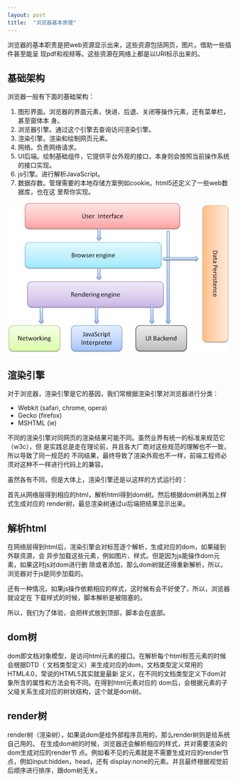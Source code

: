 ```yaml
---
layout: post
title:  "浏览器基本原理"
---
```


浏览器的基本职责是把web资源显示出来，这些资源包括网页，图片。借助一些插件甚至能呈
现pdf和视频等。这些资源在网络上都是以URI标示出来的。

## 基础架构

浏览器一般有下面的基础架构：

1. 图形界面。浏览器的界面元素，快进、后退、关闭等操作元素，还有菜单栏，甚至窗体本
  身。
2. 浏览器引擎。通过这个引擎去查询访问渲染引擎。
3. 渲染引擎。渲染和绘制网页元素。
4. 网络。负责网络请求。
5. UI后端。绘制基础组件，它提供平台外观的接口，本身则会按照当前操作系统的接口实现。
6. js引擎。进行解析JavaScript。
7. 数据存数。管理需要的本地存储方案例如cookie。html5还定义了一些web数据库，也在这
  里帮你实现。

![浏览器基础架构](/assets/the-base-of-brower/brower-architecture.png)

## 渲染引擎

对于浏览器，渲染引擎是它的基因，我们常根据渲染引擎对浏览器进行分类：

- Webkit (safari, chrome, opera)
- Gecko (firefox)
- MSHTML (ie)

不同的渲染引擎对同网页的渲染结果可能不同。虽然业界有统一的标准来规范它（w3c），但
是实践总是走在理论前，并且各大厂商对这些规范的理解也不一致，所以导致了同一规范的
不同结果，最终导致了渲染外观也不一样，前端工程师必须对这种不一样进行代码上的兼容。

虽然各有不同，但是大体上，渲染引擎还是以这样的方式运行的：

首先从网络层得到相应的html，解析html得到dom树。然后根据dom树再加上样式生成对应的
render树，最总渲染树通过ui后端把结果显示出来。

## 解析html

在网络层得到html后，渲染引擎会对标签逐个解析，生成对应的dom，如果碰到外联资源，会
异步加载这些元素，例如图片、样式。但是因为js能操作dom元素，如果这时js对dom进行删
除或者添加，那么dom树就还得重新解析，所以，浏览器对于js是同步加载的。

还有一种情况，如果js操作依赖相应的样式，这时候有会不好使了，所以，浏览器就设定在
下载样式的时候，脚本解析是被阻塞的。

所以，我们为了体验，会把样式放到顶部，脚本会在底部。

## dom树

dom即文档对象模型，是访问html元素的接口。在解析每个html标签元素的时候会根据DTD（
文档类型定义）来生成对应的dom，文档类型定义常用的HTML4.0，常说的HTML5其实就是最新
定义，在不同的文档类型定义下dom对象所含的属性和方法会有不同。在得到html元素对应的
dom后，会根据元素的子父级关系生成对应的树状结构，这个就是dom树。

## render树

render树（渲染树），如果说dom是给外部程序员用的，那么render树则是给系统自己用的。
在生成dom树的时候，浏览器还会解析相应的样式，并对需要渲染的dom生成对应的render节
点。例如看不见的元素就是不需要生成对应的render节点，例如input:hidden，head，还有
display:none的元素。并且最终根据视觉前后顺序进行排序，跟dom树无关。
